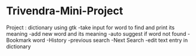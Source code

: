 # Trivendra-Mini-Project
Project : dictionary using gtk 
-take input for word to find and print its meaning 
-add new word and its meaning 
-auto suggest if word not found
-Bookmark word
-History
-previous search
-Next Search
-edit text entry in dictionary
